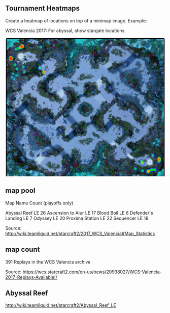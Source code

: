 Tournament Heatmaps
-------------------


Create a heatmap of locations on top of a minimap image. Example:


WCS Valencia 2017: For abyssal, show stargate locations.


![Stargates On Abyssal](readme_images/stargates_on_abyssal_wcs_valencia.png)



map pool
--------


Map Name              Count (playoffs only)

Abyssal Reef LE       26
Ascension to Aiur LE  17
Blood Boil LE          6
Defender's Landing LE  7
Odyssey LE            20
Proxima Station LE    22
Sequencer LE          18


Source: http://wiki.teamliquid.net/starcraft2/2017_WCS_Valencia#Map_Statistics


map count
---------


391 Replays in the WCS Valencia archive


Source: https://wcs.starcraft2.com/en-us/news/20938027/WCS-Valencia-2017-Replays-Available!/




Abyssal Reef
------------

http://wiki.teamliquid.net/starcraft2/Abyssal_Reef_LE


